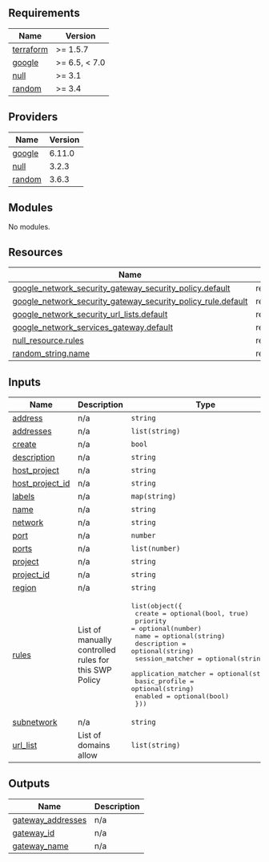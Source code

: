 <!-- BEGIN_TF_DOCS -->
## Requirements

| Name | Version |
|------|---------|
| <a name="requirement_terraform"></a> [terraform](#requirement\_terraform) | >= 1.5.7 |
| <a name="requirement_google"></a> [google](#requirement\_google) | >= 6.5, < 7.0 |
| <a name="requirement_null"></a> [null](#requirement\_null) | >= 3.1 |
| <a name="requirement_random"></a> [random](#requirement\_random) | >= 3.4 |

## Providers

| Name | Version |
|------|---------|
| <a name="provider_google"></a> [google](#provider\_google) | 6.11.0 |
| <a name="provider_null"></a> [null](#provider\_null) | 3.2.3 |
| <a name="provider_random"></a> [random](#provider\_random) | 3.6.3 |

## Modules

No modules.

## Resources

| Name | Type |
|------|------|
| [google_network_security_gateway_security_policy.default](https://registry.terraform.io/providers/hashicorp/google/latest/docs/resources/network_security_gateway_security_policy) | resource |
| [google_network_security_gateway_security_policy_rule.default](https://registry.terraform.io/providers/hashicorp/google/latest/docs/resources/network_security_gateway_security_policy_rule) | resource |
| [google_network_security_url_lists.default](https://registry.terraform.io/providers/hashicorp/google/latest/docs/resources/network_security_url_lists) | resource |
| [google_network_services_gateway.default](https://registry.terraform.io/providers/hashicorp/google/latest/docs/resources/network_services_gateway) | resource |
| [null_resource.rules](https://registry.terraform.io/providers/hashicorp/null/latest/docs/resources/resource) | resource |
| [random_string.name](https://registry.terraform.io/providers/hashicorp/random/latest/docs/resources/string) | resource |

## Inputs

| Name | Description | Type | Default | Required |
|------|-------------|------|---------|:--------:|
| <a name="input_address"></a> [address](#input\_address) | n/a | `string` | `null` | no |
| <a name="input_addresses"></a> [addresses](#input\_addresses) | n/a | `list(string)` | `null` | no |
| <a name="input_create"></a> [create](#input\_create) | n/a | `bool` | `true` | no |
| <a name="input_description"></a> [description](#input\_description) | n/a | `string` | `null` | no |
| <a name="input_host_project"></a> [host\_project](#input\_host\_project) | n/a | `string` | `null` | no |
| <a name="input_host_project_id"></a> [host\_project\_id](#input\_host\_project\_id) | n/a | `string` | `null` | no |
| <a name="input_labels"></a> [labels](#input\_labels) | n/a | `map(string)` | `null` | no |
| <a name="input_name"></a> [name](#input\_name) | n/a | `string` | `null` | no |
| <a name="input_network"></a> [network](#input\_network) | n/a | `string` | `null` | no |
| <a name="input_port"></a> [port](#input\_port) | n/a | `number` | `null` | no |
| <a name="input_ports"></a> [ports](#input\_ports) | n/a | `list(number)` | `null` | no |
| <a name="input_project"></a> [project](#input\_project) | n/a | `string` | `null` | no |
| <a name="input_project_id"></a> [project\_id](#input\_project\_id) | n/a | `string` | `null` | no |
| <a name="input_region"></a> [region](#input\_region) | n/a | `string` | `null` | no |
| <a name="input_rules"></a> [rules](#input\_rules) | List of manually controlled rules for this SWP Policy | <pre>list(object({<br/>    create              = optional(bool, true)<br/>    priority            = optional(number)<br/>    name                = optional(string)<br/>    description         = optional(string)<br/>    session_matcher     = optional(string)<br/>    application_matcher = optional(string)<br/>    basic_profile       = optional(string)<br/>    enabled             = optional(bool)<br/>  }))</pre> | `[]` | no |
| <a name="input_subnetwork"></a> [subnetwork](#input\_subnetwork) | n/a | `string` | `null` | no |
| <a name="input_url_list"></a> [url\_list](#input\_url\_list) | List of domains allow | `list(string)` | `[]` | no |

## Outputs

| Name | Description |
|------|-------------|
| <a name="output_gateway_addresses"></a> [gateway\_addresses](#output\_gateway\_addresses) | n/a |
| <a name="output_gateway_id"></a> [gateway\_id](#output\_gateway\_id) | n/a |
| <a name="output_gateway_name"></a> [gateway\_name](#output\_gateway\_name) | n/a |
<!-- END_TF_DOCS -->